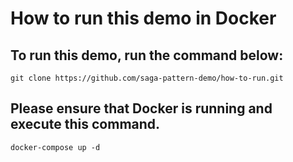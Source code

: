 # How to run this demo in Docker
## To run this demo, run the command below:
```
git clone https://github.com/saga-pattern-demo/how-to-run.git
```
## Please ensure that Docker is running and execute this command.
```
docker-compose up -d
```
